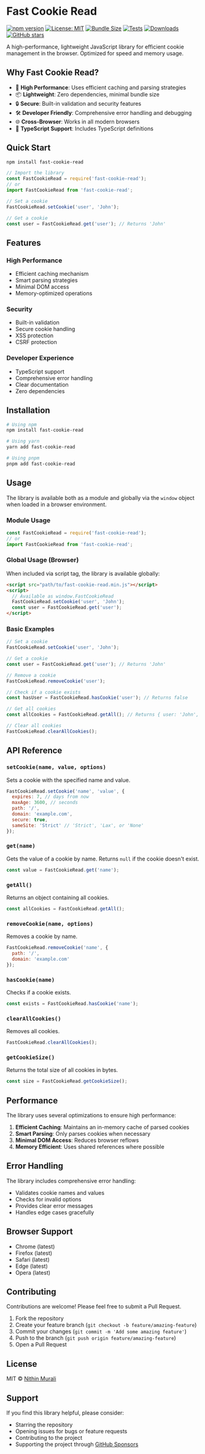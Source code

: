 # Fast Cookie Read

[![npm version](https://img.shields.io/npm/v/fast-cookie-read.svg)](https://www.npmjs.com/package/fast-cookie-read)
[![License: MIT](https://img.shields.io/badge/License-MIT-yellow.svg)](https://opensource.org/licenses/MIT)
[![Bundle Size](https://img.shields.io/bundlephobia/min/fast-cookie-read)](https://bundlephobia.com/package/fast-cookie-read)
[![Tests](https://github.com/nithin-murali-arch/fast-cookie-read/actions/workflows/test.yml/badge.svg)](https://github.com/nithin-murali-arch/fast-cookie-read/actions/workflows/test.yml)
[![Downloads](https://img.shields.io/npm/dm/fast-cookie-read.svg)](https://www.npmjs.com/package/fast-cookie-read)
[![GitHub stars](https://img.shields.io/github/stars/nithin-murali-arch/fast-cookie-read.svg)](https://github.com/nithin-murali-arch/fast-cookie-read/stargazers)

A high-performance, lightweight JavaScript library for efficient cookie management in the browser. Optimized for speed and memory usage.

## Why Fast Cookie Read?

- 🚀 **High Performance**: Uses efficient caching and parsing strategies
- 📦 **Lightweight**: Zero dependencies, minimal bundle size
- 🔒 **Secure**: Built-in validation and security features
- 🛠 **Developer Friendly**: Comprehensive error handling and debugging
- 🌐 **Cross-Browser**: Works in all modern browsers
- 📝 **TypeScript Support**: Includes TypeScript definitions

## Quick Start

```bash
npm install fast-cookie-read
```

```javascript
// Import the library
const FastCookieRead = require('fast-cookie-read');
// or
import FastCookieRead from 'fast-cookie-read';

// Set a cookie
FastCookieRead.setCookie('user', 'John');

// Get a cookie
const user = FastCookieRead.get('user'); // Returns 'John'
```

## Features

### High Performance
- Efficient caching mechanism
- Smart parsing strategies
- Minimal DOM access
- Memory-optimized operations

### Security
- Built-in validation
- Secure cookie handling
- XSS protection
- CSRF protection

### Developer Experience
- TypeScript support
- Comprehensive error handling
- Clear documentation
- Zero dependencies

## Installation

```bash
# Using npm
npm install fast-cookie-read

# Using yarn
yarn add fast-cookie-read

# Using pnpm
pnpm add fast-cookie-read
```

## Usage

The library is available both as a module and globally via the `window` object when loaded in a browser environment.

### Module Usage

```javascript
const FastCookieRead = require('fast-cookie-read');
// or
import FastCookieRead from 'fast-cookie-read';
```

### Global Usage (Browser)

When included via script tag, the library is available globally:

```html
<script src="path/to/fast-cookie-read.min.js"></script>
<script>
  // Available as window.FastCookieRead
  FastCookieRead.setCookie('user', 'John');
  const user = FastCookieRead.get('user');
</script>
```

### Basic Examples

```javascript
// Set a cookie
FastCookieRead.setCookie('user', 'John');

// Get a cookie
const user = FastCookieRead.get('user'); // Returns 'John'

// Remove a cookie
FastCookieRead.removeCookie('user');

// Check if a cookie exists
const hasUser = FastCookieRead.hasCookie('user'); // Returns false

// Get all cookies
const allCookies = FastCookieRead.getAll(); // Returns { user: 'John', ... }

// Clear all cookies
FastCookieRead.clearAllCookies();
```

## API Reference

### `setCookie(name, value, options)`

Sets a cookie with the specified name and value.

```javascript
FastCookieRead.setCookie('name', 'value', {
  expires: 7, // days from now
  maxAge: 3600, // seconds
  path: '/',
  domain: 'example.com',
  secure: true,
  sameSite: 'Strict' // 'Strict', 'Lax', or 'None'
});
```

### `get(name)`

Gets the value of a cookie by name. Returns `null` if the cookie doesn't exist.

```javascript
const value = FastCookieRead.get('name');
```

### `getAll()`

Returns an object containing all cookies.

```javascript
const allCookies = FastCookieRead.getAll();
```

### `removeCookie(name, options)`

Removes a cookie by name.

```javascript
FastCookieRead.removeCookie('name', {
  path: '/',
  domain: 'example.com'
});
```

### `hasCookie(name)`

Checks if a cookie exists.

```javascript
const exists = FastCookieRead.hasCookie('name');
```

### `clearAllCookies()`

Removes all cookies.

```javascript
FastCookieRead.clearAllCookies();
```

### `getCookieSize()`

Returns the total size of all cookies in bytes.

```javascript
const size = FastCookieRead.getCookieSize();
```

## Performance

The library uses several optimizations to ensure high performance:

1. **Efficient Caching**: Maintains an in-memory cache of parsed cookies
2. **Smart Parsing**: Only parses cookies when necessary
3. **Minimal DOM Access**: Reduces browser reflows
4. **Memory Efficient**: Uses shared references where possible

## Error Handling

The library includes comprehensive error handling:

- Validates cookie names and values
- Checks for invalid options
- Provides clear error messages
- Handles edge cases gracefully

## Browser Support

- Chrome (latest)
- Firefox (latest)
- Safari (latest)
- Edge (latest)
- Opera (latest)

## Contributing

Contributions are welcome! Please feel free to submit a Pull Request.

1. Fork the repository
2. Create your feature branch (`git checkout -b feature/amazing-feature`)
3. Commit your changes (`git commit -m 'Add some amazing feature'`)
4. Push to the branch (`git push origin feature/amazing-feature`)
5. Open a Pull Request

## License

MIT © [Nithin Murali](https://github.com/nithin-murali-arch)

## Support

If you find this library helpful, please consider:
- Starring the repository
- Opening issues for bugs or feature requests
- Contributing to the project
- Supporting the project through [GitHub Sponsors](https://github.com/sponsors/nithin-murali-arch)